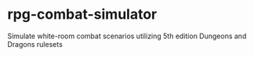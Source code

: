 # rpg-combat-simulator
Simulate white-room combat scenarios utilizing 5th edition Dungeons and Dragons rulesets
